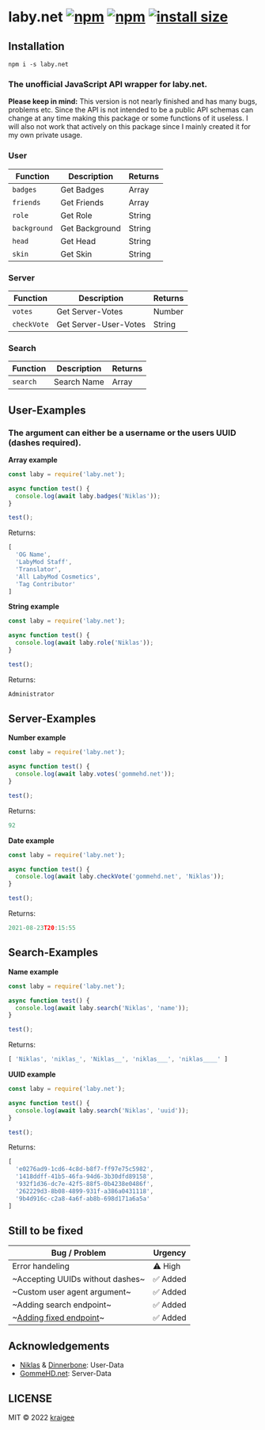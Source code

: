 # laby.net [![npm](https://img.shields.io/npm/dt/laby.net.svg?maxAge=3600)](https://www.npmjs.com/package/laby.net) [![npm](https://img.shields.io/npm/v/laby.net.svg)](https://www.npmjs.com/package/laby.net) [![install size](https://packagephobia.com/badge?p=laby.net)](https://packagephobia.com/result?p=laby.net)

## Installation
```
npm i -s laby.net
```
### The unofficial JavaScript API wrapper for laby.net.

**Please keep in mind:** This version is not nearly finished and has many bugs, problems etc. Since the API is not intended to be a public API schemas can change at any time making this package or some functions of it useless. I will also not work that actively on this package since I mainly created it for my own private usage.

### User

| Function | Description | Returns |
| -------- | ----------- | ------- |
| `badges` | Get Badges | Array |
| `friends` | Get Friends | Array |
| `role` | Get Role | String |
| `background` | Get Background | String |
| `head` | Get Head | String |
| `skin` | Get Skin | String |

### Server

| Function | Description | Returns |
| -------- | ----------- | ------- |
| `votes` | Get Server-Votes | Number |
| `checkVote` | Get Server-User-Votes | String |

### Search

| Function | Description | Returns |
| -------- | ----------- | ------- |
| `search` | Search Name | Array |

## User-Examples

### The argument can either be a username or the users UUID (dashes required).

**Array example**
```js
const laby = require('laby.net');

async function test() {
  console.log(await laby.badges('Niklas'));
}

test();
```
Returns: 
```js
[
  'OG Name',
  'LabyMod Staff',
  'Translator',
  'All LabyMod Cosmetics',
  'Tag Contributor'
]
```

**String example**
```js
const laby = require('laby.net');

async function test() {
  console.log(await laby.role('Niklas'));
}

test();
```
Returns: 
```js
Administrator
```

## Server-Examples

**Number example**
```js
const laby = require('laby.net');

async function test() {
  console.log(await laby.votes('gommehd.net'));
}

test();
```
Returns: 
```js
92
```

**Date example**
```js
const laby = require('laby.net');

async function test() {
  console.log(await laby.checkVote('gommehd.net', 'Niklas'));
}

test();
```
Returns: 
```js
2021-08-23T20:15:55
```

## Search-Examples

**Name example**
```js
const laby = require('laby.net');

async function test() {
  console.log(await laby.search('Niklas', 'name'));
}

test();
```
Returns: 
```js
[ 'Niklas', 'niklas_', 'Niklas__', 'niklas___', 'niklas____' ]
```

**UUID example**
```js
const laby = require('laby.net');

async function test() {
  console.log(await laby.search('Niklas', 'uuid'));
}

test();
```
Returns: 
```js
[
  'e0276ad9-1cd6-4c8d-b8f7-ff97e75c5982',
  '1418ddff-41b5-46fa-94d6-3b30dfd89158',
  '932f1d36-dc7e-42f5-88f5-0b4238e0486f',
  '262229d3-8b08-4899-931f-a386a0431118',
  '9b4d916c-c2a8-4a6f-ab8b-698d171a6a5a'
]
```

## Still to be fixed

| Bug / Problem | Urgency |
| ------------- | ------- |
| Error handeling | ⚠️ High |
| ~Accepting UUIDs without dashes~ | ✅ Added |
| ~Custom user agent argument~ | ✅ Added |
| ~Adding search endpoint~ | ✅ Added |
| ~[Adding fixed endpoint](https://github.com/LabyMod/og-names/issues/63)~ | ✅ Added |

## Acknowledgements

* [Niklas](https://laby.net/@Niklas) & [Dinnerbone](https://laby.net/@Dinnerbone): User-Data
* [GommeHD.net](https://laby.net/server/gommehd): Server-Data

## LICENSE
MIT © 2022 [kraigee](https://github.com/kraigee)
